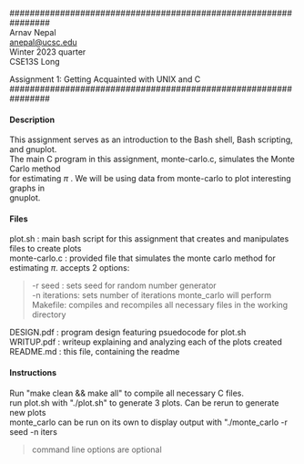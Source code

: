 ################################################################ \
Arnav Nepal \
anepal@ucsc.edu \
Winter 2023 quarter \
CSE13S Long

Assignment 1: Getting Acquainted with UNIX and C \
################################################################

#### Description

This assignment serves as an introduction to the Bash shell, Bash scripting, and gnuplot. \
The main C program in this assignment, monte-carlo.c, simulates the Monte Carlo method \
for estimating $\pi$ . We will be using data from monte-carlo to plot interesting graphs in \
gnuplot.

#### Files

plot.sh : main bash script for this assignment that creates and manipulates files to create plots \
monte-carlo.c : provided file that simulates the monte carlo method for estimating $\pi$. accepts 2 options:
> -r seed : sets seed for random number generator \
> -n iterations: sets number of iterations monte\_carlo will perform \
Makefile: compiles and recompiles all necessary files in the working directory

DESIGN.pdf : program design featuring psuedocode for plot.sh \
WRITUP.pdf : writeup explaining and analyzing each of the plots created \
README.md : this file, containing the readme

#### Instructions

Run "make clean && make all" to compile all necessary C files. \
run plot.sh with "./plot.sh" to generate 3 plots. Can be rerun to generate new plots \
monte\_carlo can be run on its own to display output with "./monte\_carlo -r seed -n iters
>command line options are optional

